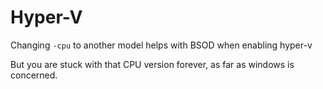 # Hyper-V

Changing `-cpu` to another model helps with BSOD when enabling hyper-v

But you are stuck with that CPU version forever, as far as windows is concerned.
